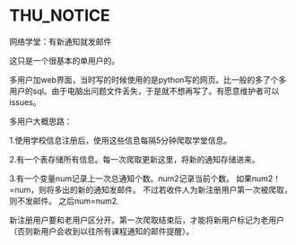 # THU_NOTICE
网络学堂：有新通知就发邮件

这只是一个很基本的单用户的。

多用户加web界面，当时写的时候使用的是python写的网页。比一般的多了个多用户的sql。由于电脑出问题文件丢失，于是就不想再写了。有愿意维护者可以issues。

多用户大概思路：

1.使用学校信息注册后，使用这些信息每隔5分钟爬取学堂信息。

2.有一个表存储所有信息。每一次爬取更新这里，将新的通知存储进来。

3.有一个变量num记录上一次总通知个数。num2记录当前个数。
  如果num2！=num，则将多出的新的通知发邮件。
  不过若收件人为新注册用户第一次被爬取，则不发邮件。
  之后num=num2.
  
新注册用户要和老用户区分开。第一次爬取结束后，才能将新用户标记为老用户（否则新用户会收到以往所有课程通知的邮件提醒）。
